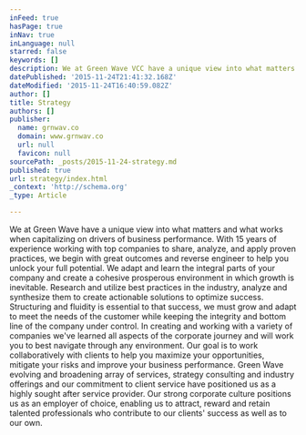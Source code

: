 ```yaml
---
inFeed: true
hasPage: true
inNav: true
inLanguage: null
starred: false
keywords: []
description: We at Green Wave VCC have a unique view into what matters and what works when capitalizing on drivers of business performance. With 15 years of experience worki
datePublished: '2015-11-24T21:41:32.168Z'
dateModified: '2015-11-24T16:40:59.082Z'
author: []
title: Strategy
authors: []
publisher:
  name: grnwav.co
  domain: www.grnwav.co
  url: null
  favicon: null
sourcePath: _posts/2015-11-24-strategy.md
published: true
url: strategy/index.html
_context: 'http://schema.org'
_type: Article

---
```

We at Green Wave have a unique view into what matters and what works when capitalizing on drivers of business performance. With 15 years of experience working with top companies to share, analyze, and apply proven practices, we begin with great outcomes and reverse engineer to help you unlock your full potential. We adapt and learn the integral parts of your company and create a cohesive prosperous environment in which growth is inevitable. Research and utilize best practices in the industry, analyze and synthesize them to create actionable solutions to optimize success. Structuring and fluidity is essential to that success, we must grow and adapt to meet the needs of the customer while keeping the integrity and bottom line of the company under control. In creating and working with a variety of companies we've learned all aspects of the corporate journey and will work you to best navigate through any environment. Our goal is to work collaboratively with clients to help you maximize your opportunities, mitigate your risks and improve your business performance. Green Wave  evolving and broadening array of services, strategy consulting and industry offerings and our commitment to client service have positioned us as a highly sought after service provider.   Our strong corporate culture positions us as an employer of choice, enabling us to attract, reward and retain talented professionals who contribute to our clients' success as well as to our own.